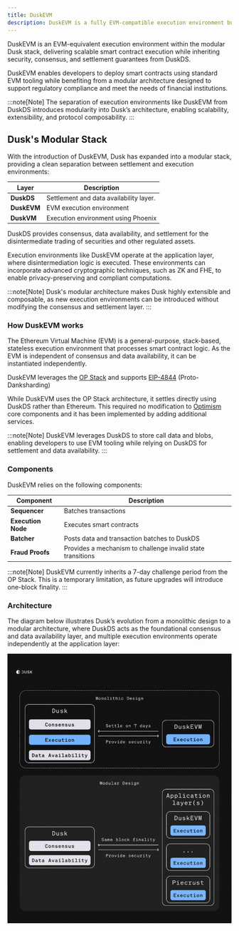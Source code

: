 ```yaml
---
title: DuskEVM
description: DuskEVM is a fully EVM-compatible execution environment built on the Dusk Network. Powered by the OP Stack and EIP-4844 (Proto-Danksharding), it enables developers to leverage EVM tooling while settling on Dusk’s compliant and modular infrastructure.
---
```


DuskEVM is an EVM-equivalent execution environment within the modular Dusk stack, delivering scalable smart contract execution while inheriting security, consensus, and settlement guarantees from DuskDS.

DuskEVM enables developers to deploy smart contracts using standard EVM tooling while benefiting from a modular architecture designed to support regulatory compliance and meet the needs of financial institutions.

:::note[Note]
The separation of execution environments like DuskEVM from DuskDS introduces modularity into Dusk’s architecture, enabling scalability, extensibility, and protocol composability.
:::

## Dusk's Modular Stack

With the introduction of DuskEVM, Dusk has expanded into a modular stack, providing a clean separation between settlement and execution environments:

| Layer            | Description                                                                 |
|------------------|-----------------------------------------------------------------------------|
| **DuskDS**        | Settlement and data availability layer.|
| **DuskEVM**       | EVM execution environment                     |
| **DuskVM**        | Execution environment using Phoenix                  |



DuskDS provides consensus, data availability, and settlement for the disintermediate trading of securities and other regulated assets.

Execution environments like DuskEVM operate at the application layer, where disintermediation logic is executed. These environments can incorporate advanced cryptographic techniques, such as ZK and FHE, to enable privacy-preserving and compliant computations.

:::note[Note]
Dusk's modular architecture makes Dusk highly extensible and composable, as new execution environments can be introduced without modifying the consensus and settlement layer.
:::


### How DuskEVM works

The Ethereum Virtual Machine (EVM) is a general-purpose, stack-based, stateless execution environment that processes smart contract logic. As the EVM is independent of consensus and data availability, it can be instantiated independently.

DuskEVM leverages the <a href="https://docs.optimism.io/stack/getting-started" target="_blank">OP Stack</a> and supports <a href="https://www.eip4844.com/" target="_blank">EIP-4844</a> (Proto-Danksharding)

While DuskEVM uses the OP Stack architecture, it settles directly using DuskDS rather than Ethereum. This required no modification to <a href="https://github.com/ethereum-optimism/optimism" target="_blank">Optimism</a> core components and it has been implemented by adding additional services.


:::note[Note]
DuskEVM leverages DuskDS to store call data and blobs, enabling developers to use EVM tooling while relying on DuskDS for settlement and data availability.
:::


### Components

DuskEVM relies on the following components:

| Component        | Description                                                              |
|------------------|--------------------------------------------------------------------------|
| **Sequencer**     | Batches transactions                                                |
| **Execution Node**| Executes smart contracts
| **Batcher**       | Posts data and transaction batches to DuskDS                             |
| **Fraud Proofs**  | Provides a mechanism to challenge invalid state transitions                         |


:::note[Note]
DuskEVM currently inherits a 7-day challenge period from the OP Stack. This is a temporary limitation, as future upgrades will introduce one-block finality.
:::

### Architecture

The diagram below illustrates Dusk’s evolution from a monolithic design to a modular architecture, where DuskDS acts as the foundational consensus and data availability layer, and multiple execution environments operate independently at the application layer:

![Dusk's modular architecture](../../../../assets/modular_vs_monolithic.png)